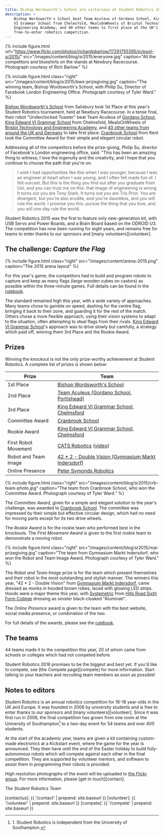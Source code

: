 ```yaml
---
title: Bishop Wordsworth’s School are victorious at Student Robotics 2015
description: >
    Bishop Wordsworth's School beat Team Aculeus of Gordano School, King Edward
    VI Grammar School from Chelmsfold, MealsOnWheels of Bristol Technology and
    Engineering Academy, and 40 other teams to first place at the UK’s only
    free-to-enter robotics competition.
---
```


{% include figure.html
           url="https://www.flickr.com/photos/richardpbarlow/17291755395/in/pool-sr2015/"
           src="/images/content/blog/sr2015/everyone.jpg"
           caption="All the competitors and blueshirts on the stands at Newbury Racecourse. Photograph courtesy of Rich Barlow." %}

{% include figure.html
           class="right"
           src="/images/content/blog/sr2015/bws-prizegiving.jpg"
           caption="The winning team, Bishop Wordsworth's School, with Philip Su, Director of Facebook London Engineering Office. Photograph courtesy of Tyler Ward." %}

[Bishop Wordsworth's School][BWS] from Salisbury took 1st Place at this year's
Student Robotics tournament, held at Newbury Racecourse. In a tense final, their
robot "Underclocked Toaster" beat Team Aculeus of [Gordano School][GRD2], [King Edward VI Grammar School][KEG]
from Chelmsfold, MealsOnWheels of [Bristol Technology and Engineering Academy][BTE],
and [40 other teams from around the UK and Germany][teams-map] to take first
place. [Cranbrook School][CRB] from Kent took the Committee Award for their
simple and elegant circular robot.

Addressing all of the competitors before the prize-giving, Philip Su, director
of Facebook's London engineering office, said: "This has been an amazing thing
to witness; I love the ingenuity and the creativity, and I hope that you
continue to choose the path that you're on.

> I wish I had opportunities like this when I was younger, because I was an
> engineer at heart when I was young, and I often felt made fun of. I felt
> outcast. But this is the thing you find out after you graduate from Uni, and
> you can trust me on this: that image of engineering is wrong. It turns out you
> are Tony Stark. It turns out you are Tris Prior. You are divergent, but you're
> also erudite, and you're dauntless, and you will rule the world. I promise you
> this: pursue the thing that you love, and you will one day rule the world.

Student Robotics 2015 was the first to feature only new-generation kit, with USB
Servo and Power Boards, and a Brain Board based on the ODROID U3. The
competition has now been running for eight years, and remains free for teams to
enter thanks to our sponsors and [many volunteers][volunteer].

## The challenge: *Capture the Flag*

{% include figure.html
           class="right"
           src="/images/content/arena-2015.png"
           caption="The 2015 arena layout" %}

For this year's game, the competitors had to build and program
robots to capture and keep as many flags (large wooden cubes on castors) as
possible within the three-minute games. Full details can be found in the
[rulebook][].

The standard remained high this year, with a wide variety of approaches. Many
teams chose to gamble on speed, dashing for the centre flag, bringing it back to
their zone, and guarding it for the rest of the match. Others chose a more
flexible approach, using their vision systems to adapt to the situation, often
attempting to steal flags from their rivals. [King Edward VI Grammar School][KEG]'s
approach was to drive slowly but carefully, a strategy which paid off, winning
them 3rd Place and the Rookie Award.

## Prizes

Winning the knockout is not the only prize-worthy achievement at Student
Robotics. A complete list of prizes is shown below:

| Prize                 | Team
|-----------------------|------------------------------------------------------------
| 1st Place             | [Bishop Wordsworth's School][BWS]
| 2nd Place             | [Team Aculeus (Gordano School, Portishead)][GRD2]
| 3rd Place             | [King Edward VI Grammar School, Chelmsford][KEG]
| Committee Award       | [Cranbrook School][CRB]
| Rookie Award          | [King Edward VI Grammar School, Chelmsford][KEG]
| First Robot Movement  | [CATS Robotics][CAT] ([video](http://youtu.be/NP0rywgydNw))
| Robot and Team Image  | [42 * 2 - Double Vision (Gymnasium Markt Indersdorf)][MAI]
| Online Presence       | [Peter Symonds Robotics][PSC]

{% include figure.html
           class="right"
           src="/images/content/blog/sr2015/crb-team-photo.jpg"
           caption="The team from Cranbrook School, who won the Committee Award. Photograph courtesy of Tyler Ward." %}

The *Committee Award*, given for a simple and elegant solution to the year's
challenge, was awarded to [Cranbrook School][CRB]. The committee was impressed
by their simple but effective circular design, which had no need for moving
parts except for its two drive wheels.

The *Rookie Award* is for the rookie team who performed best in the knockouts.
The *First Movement Award* is given to the first rookie team to demonstrate a
moving robot.

{% include figure.html
           class="right"
           src="/images/content/blog/sr2015/mai-prizegiving.jpg"
           caption="The team from Gymnasium Markt Indersdorf, who won the Robot and Team Image Award. Photograph courtesy of Tyler Ward." %}

The *Robot and Team Image* prize is for the team which present themselves and
their robot in the most outstanding and stylish manner. The winners this year,
"42 * 2 - Double Vision" from [Gymnasium Markt Indersdorf][MAI], came dressed as
monks in hooded brown robes, laced with glowing LED strips. Hoods were a major
theme this year, with [Systemetric][HRS] from [Hills Road Sixth Form College](http://www.hillsroad.ac.uk)
dressing as sinister black-cloaked "Aluminati".

The *Online Presence* award is given to the team with the best website, social
media presence, or combination of the two.

For full details of the awards, please see the [rulebook][].

## The teams

44 teams made it to the competition this year, 20 of whom came from schools or
colleges which had not competed before.

Student Robotics 2016 promises to be the biggest and best yet. If you'd like to
compete, see [the Compete page][compete] for more
information. Start talking to your teachers and recruiting team members as soon
as possible!

## Notes to editors

Student Robotics is an annual robotics competition for 16-18 year-olds in the UK
and Europe. It was founded in 2006 by university students and is free to enter
thanks to our sponsors and [many volunteers][volunteer].
Since it was first run in 2008, the final competition has grown from one room at
the University of Southampton[^1] to a two-day event for 54 teams and over 400
students.

[^1]: 1\. Student Robotics is independent from the University of Southampton.

At the start of the academic year, teams are given a kit containing custom-made
electronics at a Kickstart event, where the game for the year is announced. They
then have until the end of the Easter holiday to build fully-autonomous robots
which will compete against each other in the final competition. They are
supported by volunteer mentors, and software to assist them in programming their
robots is provided.

High resolution photographs of the event will be uploaded to [the Flickr group](https://www.flickr.com/groups/sr2015).
For more information, please [get in touch][contact].

_The Student Robotics Team_

[contactus]: {{ '/contact' | prepend: site.baseurl }}
[volunteer]: {{ '/volunteer' | prepend: site.baseurl }}
[compete]: {{ '/compete' | prepend: site.baseurl }}

[rulebook]: https://studentrobotics.org/docs/resources/2015/rulebook.pdf
[teams-map]: https://mapsengine.google.com/map/viewer?mid=zvzw_6CVihJs.kM7Ln0NcH6zk
[BTE]: http://www.bteacademy.co.uk/
[BWS]: http://www.bws-school.org.uk/
[CAT]: http://www.catscollege.com/locations/cambridge.htm
[CRB]: http://www.cranbrookschool.co.uk/
[GRD2]: http://www.gordanoschool.org.uk/
[HRS]: http://www.systemetric759.com/
[KEG]: http://www.kegs.org.uk/
[MAI]: http://www.gym-indersdorf.de/
[PSC]: http://www.pscrobotics.com/
